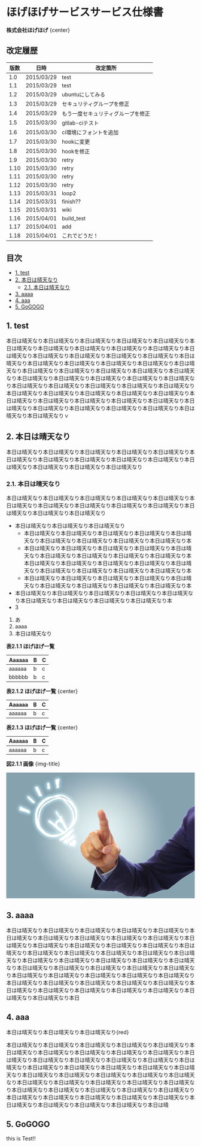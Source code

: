 ﻿# ほげほげサービスサービス仕様書

**株式会社ほげほげ** {center}


## 改定履歴

|版数    |日時    |改定箇所   |
|--------|--------|-----------|
|1.0|2015/03/29|test|
|1.1|2015/03/29|test|
|1.2|2015/03/29|ubuntuにしてみる|
|1.3|2015/03/29|セキュリティグループを修正|
|1.4|2015/03/29|もう一度セキュリティグループを修正|
|1.5|2015/03/30|gitlab-ciテスト|
|1.6|2015/03/30|ci環境にフォントを追加|
|1.7|2015/03/30|hookに変更|
|1.8|2015/03/30|hookを修正|
|1.9|2015/03/30|retry|
|1.10|2015/03/30|retry|
|1.11|2015/03/30|retry|
|1.12|2015/03/30|retry|
|1.13|2015/03/31|loop2|
|1.14|2015/03/31|finish??|
|1.15|2015/03/31|wiki|
|1.16|2015/04/01|build_test|
|1.17|2015/04/01|add|
|1.18|2015/04/01|これでどうだ！|

## 目次

<!-- START doctoc generated TOC please keep comment here to allow auto update -->
<!-- DON'T EDIT THIS SECTION, INSTEAD RE-RUN doctoc TO UPDATE -->
 

- [1. test](#1-test)
- [2. 本日は晴天なり](#2-本日は晴天なり)
  - [2.1. 本日は晴天なり](#21-本日は晴天なり)
- [3. aaaa](#3-aaaa)
- [4. aaa](#4-aaa)
- [5. GoGOGO](#5-gogogo)

<!-- END doctoc generated TOC please keep comment here to allow auto update -->

## 1. test


本日は晴天なり本日は晴天なり本日は晴天なり本日は晴天なり本日は晴天なり本日は晴天なり本日は晴天なり本日は晴天なり本日は晴天なり本日は晴天なり本日は晴天なり本日は晴天なり本日は晴天なり本日は晴天なり本日は晴天なり本日は晴天なり本日は晴天なり本日は晴天なり本日は晴天なり本日は晴天なり本日は晴天なり本日は晴天なり本日は晴天なり本日は晴天なり本日は晴天なり本日は晴天なり本日は晴天なり本日は晴天なり本日は晴天なり本日は晴天なり本日は晴天なり本日は晴天なり本日は晴天なり本日は晴天なり本日は晴天なり本日は晴天なり本日は晴天なり本日は晴天なり本日は晴天なり本日は晴天なり本日は晴天なり本日は晴天なり本日は晴天なり本日は晴天なり本日は晴天なり本日は晴天なり本日は晴天なり本日は晴天なり本日は晴天なり本日は晴天なり本日は晴天なり本日は晴天なり本日は晴天なりｖ


## 2. 本日は晴天なり

本日は晴天なり本日は晴天なり本日は晴天なり本日は晴天なり本日は晴天なり本日は晴天なり本日は晴天なり本日は晴天なり本日は晴天なり本日は晴天なり本日は晴天なり本日は晴天なり本日は晴天なり本日は晴天なり

### 2.1. 本日は晴天なり

本日は晴天なり本日は晴天なり本日は晴天なり本日は晴天なり本日は晴天なり本日は晴天なり本日は晴天なり本日は晴天なり本日は晴天なり本日は晴天なり本日は晴天なり本日は晴天なり本日は晴天なり

 - 本日は晴天なり本日は晴天なり本日は晴天なり
   - 本日は晴天なり本日は晴天なり本日は晴天なり本日は晴天なり本日は晴天なり本日は晴天なり本日は晴天なり本日は晴天なり本日は晴天なり本
   - 本日は晴天なり本日は晴天なり本日は晴天なり本日は晴天なり本日は晴天なり本日は晴天なり本日は晴天なり本日は晴天なり本日は晴天なり本本日は晴天なり本日は晴天なり本日は晴天なり本日は晴天なり本日は晴天なり本日は晴天なり本日は晴天なり本日は晴天なり本日は晴天なり本
   - 本日は晴天なり本日は晴天なり本日は晴天なり本日は晴天なり本日は晴天なり本日は晴天なり本日は晴天なり本日は晴天なり本日は晴天なり本
 - 本日は晴天なり本日は晴天なり本日は晴天なり本日は晴天なり本日は晴天なり本日は晴天なり本日は晴天なり本日は晴天なり本日は晴天なり本
 - 3


 1. あ
 2. aaaa
 3. 本日は晴天なり

**表2.1.1 ほげほげ一覧** 


|Aaaaaa|B|C|
|------|-|-|
|aaaaaa|b|c|
|bbbbbb|b|c|


**表2.1.2 ほげほげ一覧** {center}

<div class="table-75">

|Aaaaaa|B|C|
|------|-|-|
|aaaaaa|b|c|

</div>

**表2.1.3 ほげほげ一覧** {center}

<div class="table-50">

|Aaaaaa|B|C|
|------|-|-|
|aaaaaa|b|c|

</div>


**図2.1.1 画像** {img-title}

![image](./image/d0749a71d946d1f81ff6b7f5367bf999_s.jpg)


## 3. aaaa

本日は晴天なり本日は晴天なり本日は晴天なり本日は晴天なり本日は晴天なり本日は晴天なり本日は晴天なり本日は晴天なり本日は晴天なり本日は晴天なり本日は晴天なり本日は晴天なり本日は晴天なり本日は晴天なり本日は晴天なり本日は晴天なり本日は晴天なり本日は晴天なり本日は晴天なり本日は晴天なり本日は晴天なり本日は晴天なり本日は晴天なり本日は晴天なり本日は晴天なり本日は晴天なり本日は晴天なり本日は晴天なり本日は晴天なり本日は晴天なり本日は晴天なり本日は晴天なり本日は晴天なり本日は晴天なり本日は晴天なり本日は晴天なり本日は晴天なり本日は晴天なり本日は晴天なり本日は晴天なり本日は晴天なり本日は晴天なり本日は晴天なり本日は晴天なり本日は晴天なり本日は晴天なり本日は晴天なり本日は晴天なり本日

## 4. aaa


本日は晴天なり本日は晴天なり本日は晴天なり{red}

本日は晴天なり本日は晴天なり本日は晴天なり本日は晴天なり本日は晴天なり本日は晴天なり本日は晴天なり本日は晴天なり本日は晴天なり本日は晴天なり本日は晴天なり本日は晴天なり本日は晴天なり本日は晴天なり本日は晴天なり本日は晴天なり本日は晴天なり本日は晴天なり本日は晴天なり本日は晴天なり本日は晴天なり本日は晴天なり本日は晴天なり本日は晴天なり本日は晴天なり本日は晴天なり本日は晴天なり本日は晴天なり本日は晴天なり本日は晴天なり本日は晴天なり本日は晴天なり本日は晴天なり本日は晴天なり本日は晴天なり本日は晴天なり本日は晴天なり本日は晴天なり本日は晴天なり本日は晴天なり本日は晴天なり本日は晴天なり本日は晴天なり本日は晴天なり本日は晴天なり本日は晴

## 5. GoGOGO

this is Test!!
